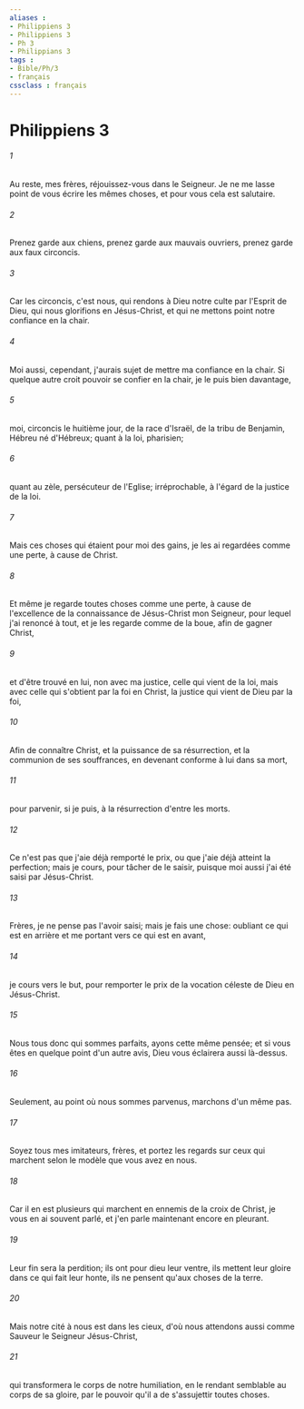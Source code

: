```yaml
---
aliases : 
- Philippiens 3
- Philippiens 3
- Ph 3
- Philippians 3
tags : 
- Bible/Ph/3
- français
cssclass : français
---
```


# Philippiens 3

###### 1
Au reste, mes frères, réjouissez-vous dans le Seigneur. Je ne me lasse point de vous écrire les mêmes choses, et pour vous cela est salutaire.
###### 2
Prenez garde aux chiens, prenez garde aux mauvais ouvriers, prenez garde aux faux circoncis.
###### 3
Car les circoncis, c'est nous, qui rendons à Dieu notre culte par l'Esprit de Dieu, qui nous glorifions en Jésus-Christ, et qui ne mettons point notre confiance en la chair.
###### 4
Moi aussi, cependant, j'aurais sujet de mettre ma confiance en la chair. Si quelque autre croit pouvoir se confier en la chair, je le puis bien davantage,
###### 5
moi, circoncis le huitième jour, de la race d'Israël, de la tribu de Benjamin, Hébreu né d'Hébreux; quant à la loi, pharisien;
###### 6
quant au zèle, persécuteur de l'Eglise; irréprochable, à l'égard de la justice de la loi.
###### 7
Mais ces choses qui étaient pour moi des gains, je les ai regardées comme une perte, à cause de Christ.
###### 8
Et même je regarde toutes choses comme une perte, à cause de l'excellence de la connaissance de Jésus-Christ mon Seigneur, pour lequel j'ai renoncé à tout, et je les regarde comme de la boue, afin de gagner Christ,
###### 9
et d'être trouvé en lui, non avec ma justice, celle qui vient de la loi, mais avec celle qui s'obtient par la foi en Christ, la justice qui vient de Dieu par la foi,
###### 10
Afin de connaître Christ, et la puissance de sa résurrection, et la communion de ses souffrances, en devenant conforme à lui dans sa mort,
###### 11
pour parvenir, si je puis, à la résurrection d'entre les morts.
###### 12
Ce n'est pas que j'aie déjà remporté le prix, ou que j'aie déjà atteint la perfection; mais je cours, pour tâcher de le saisir, puisque moi aussi j'ai été saisi par Jésus-Christ.
###### 13
Frères, je ne pense pas l'avoir saisi; mais je fais une chose: oubliant ce qui est en arrière et me portant vers ce qui est en avant,
###### 14
je cours vers le but, pour remporter le prix de la vocation céleste de Dieu en Jésus-Christ.
###### 15
Nous tous donc qui sommes parfaits, ayons cette même pensée; et si vous êtes en quelque point d'un autre avis, Dieu vous éclairera aussi là-dessus.
###### 16
Seulement, au point où nous sommes parvenus, marchons d'un même pas.
###### 17
Soyez tous mes imitateurs, frères, et portez les regards sur ceux qui marchent selon le modèle que vous avez en nous.
###### 18
Car il en est plusieurs qui marchent en ennemis de la croix de Christ, je vous en ai souvent parlé, et j'en parle maintenant encore en pleurant.
###### 19
Leur fin sera la perdition; ils ont pour dieu leur ventre, ils mettent leur gloire dans ce qui fait leur honte, ils ne pensent qu'aux choses de la terre.
###### 20
Mais notre cité à nous est dans les cieux, d'où nous attendons aussi comme Sauveur le Seigneur Jésus-Christ,
###### 21
qui transformera le corps de notre humiliation, en le rendant semblable au corps de sa gloire, par le pouvoir qu'il a de s'assujettir toutes choses.
